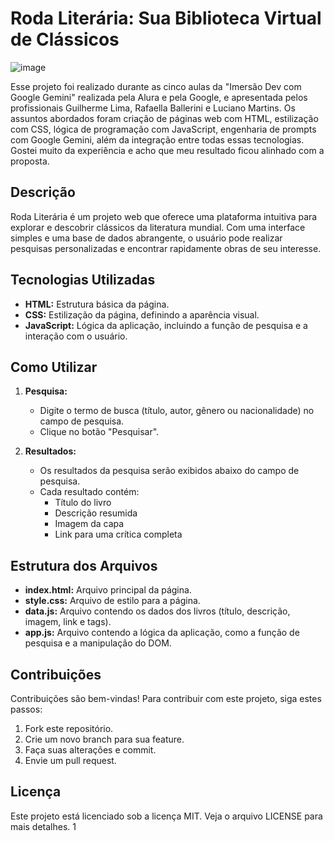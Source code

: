 # Roda Literária: Sua Biblioteca Virtual de Clássicos

![image](https://github.com/user-attachments/assets/74cc533e-1013-400c-979e-bf70911d7e6e)


Esse projeto foi realizado durante as cinco aulas da "Imersão Dev com Google Gemini" realizada pela Alura e pela Google, e apresentada pelos profissionais Guilherme Lima, Rafaella Ballerini e Luciano Martins. Os assuntos abordados foram criação de páginas web com HTML, estilização com CSS, lógica de programação com JavaScript, engenharia de prompts com Google Gemini, além da integração entre todas essas tecnologias. Gostei muito da experiência e acho que meu resultado ficou alinhado com a proposta.

## Descrição
Roda Literária é um projeto web que oferece uma plataforma intuitiva para explorar e descobrir clássicos da literatura mundial. Com uma interface simples e uma base de dados abrangente, o usuário pode realizar pesquisas personalizadas e encontrar rapidamente obras de seu interesse.

## Tecnologias Utilizadas
* **HTML:** Estrutura básica da página.
* **CSS:** Estilização da página, definindo a aparência visual.
* **JavaScript:** Lógica da aplicação, incluindo a função de pesquisa e a interação com o usuário.

## Como Utilizar
1. **Pesquisa:**
   * Digite o termo de busca (título, autor, gênero ou nacionalidade) no campo de pesquisa.
   * Clique no botão "Pesquisar".

2. **Resultados:**
   * Os resultados da pesquisa serão exibidos abaixo do campo de pesquisa.
   * Cada resultado contém:
     * Título do livro
     * Descrição resumida
     * Imagem da capa
     * Link para uma crítica completa

## Estrutura dos Arquivos
* **index.html:** Arquivo principal da página.
* **style.css:** Arquivo de estilo para a página.
* **data.js:** Arquivo contendo os dados dos livros (título, descrição, imagem, link e tags).
* **app.js:** Arquivo contendo a lógica da aplicação, como a função de pesquisa e a manipulação do DOM.

## Contribuições
Contribuições são bem-vindas! Para contribuir com este projeto, siga estes passos:
1. Fork este repositório.
2. Crie um novo branch para sua feature.
3. Faça suas alterações e commit.
4. Envie um pull request.

## Licença
Este projeto está licenciado sob a licença MIT. Veja o arquivo LICENSE para mais detalhes. 1
